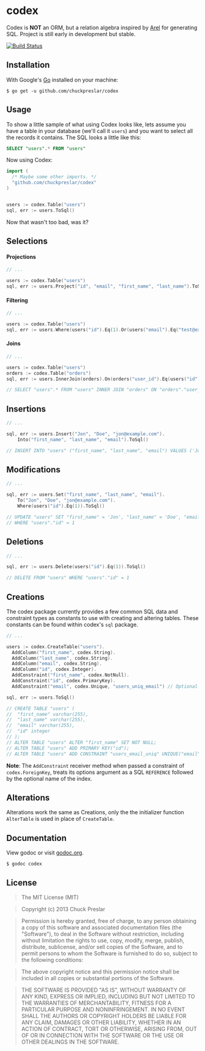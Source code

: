 # codex

Codex is **NOT** an ORM, but a relation algebra inspired by [Arel](http://www.github.com/rails/arel) for generating SQL. Project is still early in development but stable.

[![Build Status](https://drone.io/github.com/chuckpreslar/codex/status.png)](https://drone.io/github.com/chuckpreslar/codex/latest)

## Installation

With Google's [Go](http://www.golang.org) installed on your machine:

    $ go get -u github.com/chuckpreslar/codex

## Usage

To show a little sample of what using Codex looks like, lets assume you have a table in your database (we'll call it `users`) and you want to select all the records it contains.  The SQL looks a little like this:

```sql
SELECT "users".* FROM "users"
```

Now using Codex:

```go
import (
  /* Maybe some other imports. */
  "github.com/chuckpreslar/codex"
)


users := codex.Table("users")
sql, err := users.ToSql()
```

Now that wasn't too bad, was it?

## Selections

#### Projections

```go
// ...

users := codex.Table("users")
sql, err := users.Project("id", "email", "first_name", "last_name").ToSql()
```

#### Filtering

```go
// ...

users := codex.Table("users")
sql, err := users.Where(users("id").Eq(1).Or(users("email").Eq("test@example.com"))).ToSql()
```

#### Joins

```go
// ...

users := codex.Table("users")
orders := codex.Table("orders")
sql, err := users.InnerJoin(orders).On(orders("user_id").Eq(users("id"))).ToSql()

// SELECT "users".* FROM "users" INNER JOIN "orders" ON "orders"."user_id" = "users"."id"
```

## Insertions

```go
// ...

sql, err := users.Insert("Jon", "Doe", "jon@example.com").
    Into("first_name", "last_name", "email").ToSql()

// INSERT INTO "users" ("first_name", "last_name", "email") VALUES ('Jon', 'Doe', 'jon@example.com')
```

## Modifications

```go
// ...

sql, err := users.Set("first_name", "last_name", "email").
    To("Jon", "Doe", "jon@example.com").
    Where(users("id").Eq(1)).ToSql()

// UPDATE "users" SET "first_name" = 'Jon', "last_name" = 'Doe', "email" = 'jon@example.com'
// WHERE "users"."id" = 1
```

## Deletions

```go
// ...

sql, err := users.Delete(users("id").Eq(1)).ToSql()

// DELETE FROM "users" WHERE "users"."id" = 1
```

## Creations

The codex package currently provides a few common SQL data and constraint types as constants to use with creating and altering tables.  These constants can be found within codex's `sql` package.

```go
// ...

users := codex.CreateTable("users").
  AddColumn("first_name", codex.String).
  AddColumn("last_name", codex.String).
  AddColumn("email", codex.String).
  AddColumn("id", codex.Integer).
  AddConstraint("first_name", codex.NotNull).
  AddConstraint("id", codex.PrimaryKey).
  AddConstraint("email", codex.Unique, "users_uniq_email") // Optional last argument supplies index name.

sql, err := users.ToSql()

// CREATE TABLE "users" (
//  "first_name" varchar(255),
//  "last_name" varchar(255),
//  "email" varchar(255),
//  "id" integer
// );
// ALTER TABLE "users" ALTER "first_name" SET NOT NULL;
// ALTER TABLE "users" ADD PRIMARY KEY("id");
// ALTER TABLE "users" ADD CONSTRAINT "users_email_uniq" UNIQUE("email");
```

__Note__: The `AddConstraint` receiver method when passed a constraint of `codex.ForeignKey`, treats its options argument as a SQL `REFERENCE` followed by the optional name of the index.


## Alterations

Alterations work the same as Creations, only the the initializer function `AlterTable` is used in place of `CreateTable`.

## Documentation

View godoc or visit [godoc.org](http://godoc.org/github.com/chuckpreslar/codex).

    $ godoc codex

## License

> The MIT License (MIT)

> Copyright (c) 2013 Chuck Preslar

> Permission is hereby granted, free of charge, to any person obtaining a copy
> of this software and associated documentation files (the "Software"), to deal
> in the Software without restriction, including without limitation the rights
> to use, copy, modify, merge, publish, distribute, sublicense, and/or sell
> copies of the Software, and to permit persons to whom the Software is
> furnished to do so, subject to the following conditions:

> The above copyright notice and this permission notice shall be included in
> all copies or substantial portions of the Software.

> THE SOFTWARE IS PROVIDED "AS IS", WITHOUT WARRANTY OF ANY KIND, EXPRESS OR
> IMPLIED, INCLUDING BUT NOT LIMITED TO THE WARRANTIES OF MERCHANTABILITY,
> FITNESS FOR A PARTICULAR PURPOSE AND NONINFRINGEMENT. IN NO EVENT SHALL THE
> AUTHORS OR COPYRIGHT HOLDERS BE LIABLE FOR ANY CLAIM, DAMAGES OR OTHER
> LIABILITY, WHETHER IN AN ACTION OF CONTRACT, TORT OR OTHERWISE, ARISING FROM,
> OUT OF OR IN CONNECTION WITH THE SOFTWARE OR THE USE OR OTHER DEALINGS IN
> THE SOFTWARE.
